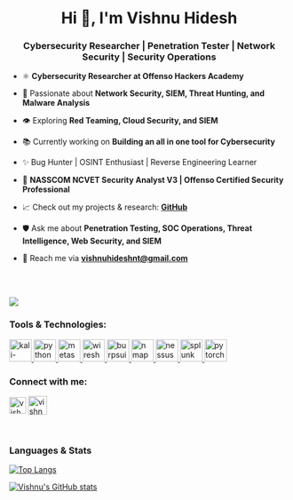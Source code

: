 <h1 align="center">Hi 👋, I'm Vishnu Hidesh</h1> 
<h3 align="center">Cybersecurity Researcher | Penetration Tester | Network Security | Security Operations</h3>

- ⚛️ **Cybersecurity Researcher at Offenso Hackers Academy**

- 🔧 Passionate about **Network Security, SIEM, Threat Hunting, and Malware Analysis**

- 👁️ Exploring **Red Teaming, Cloud Security, and SIEM**

- 📚 Currently working on **Building an all in one tool for Cybersecurity**

- ✨ Bug Hunter | OSINT Enthusiast | Reverse Engineering Learner

- 💼 **NASSCOM NCVET Security Analyst V3 | Offenso Certified Security Professional**

- 📈 Check out my projects & research: **[GitHub](https://github.com/vishnuhidesh)**

- 🛡️ Ask me about **Penetration Testing, SOC Operations, Threat Intelligence, Web Security, and SIEM**

- 📧 Reach me via **vishnuhideshnt@gmail.com**

<br><br>

![](https://komarev.com/ghpvc/?username=vishnuhidesh)

<h3 align="left">Tools & Technologies:</h3>
<p align="left"> 
<a href="https://www.kali.org/" target="_blank" rel="noreferrer"> <img src="https://upload.wikimedia.org/wikipedia/commons/2/2b/Kali-dragon-icon.svg" alt="kali-linux" width="40" height="40"/> </a>
<a href="https://www.python.org/" target="_blank" rel="noreferrer"> <img src="https://upload.wikimedia.org/wikipedia/commons/c/c3/Python-logo-notext.svg" alt="python" width="40" height="40"/> </a>
<a href="https://www.metasploit.com/" target="_blank" rel="noreferrer"> <img src="https://upload.wikimedia.org/wikipedia/commons/9/96/Metasploit_logo.svg" alt="metasploit" width="40" height="40"/> </a>
<a href="https://www.wireshark.org/" target="_blank" rel="noreferrer"> <img src="https://upload.wikimedia.org/wikipedia/commons/e/e1/Wireshark_icon.svg" alt="wireshark" width="40" height="40"/> </a>
<a href="https://portswigger.net/burp" target="_blank" rel="noreferrer"> <img src="https://upload.wikimedia.org/wikipedia/en/3/3a/BurpSuite_Logo.png" alt="burpsuite" width="40" height="40"/> </a>
<a href="https://nmap.org/" target="_blank" rel="noreferrer"> <img src="https://upload.wikimedia.org/wikipedia/commons/5/56/Nmap_logo.svg" alt="nmap" width="40" height="40"/> </a>
<a href="https://www.tenable.com/products/nessus" target="_blank" rel="noreferrer"> <img src="https://www.tenable.com/sites/all/themes/tenable/logo.svg" alt="nessus" width="40" height="40"/> </a>
<a href="https://www.splunk.com/" target="_blank" rel="noreferrer"> <img src="https://upload.wikimedia.org/wikipedia/commons/8/84/Splunk_Logo.svg" alt="splunk" width="40" height="40"/> </a>
<a href="https://pytorch.org/" target="_blank" rel="noreferrer"> <img src="https://www.vectorlogo.zone/logos/pytorch/pytorch-icon.svg" alt="pytorch" width="40" height="40"/> </a>
</p>

<h3 align="left">Connect with me:</h3>   
<p align="left">
<a href="https://www.linkedin.com/in/vishnu-hidesh-906033239/" target="blank"><img align="center" src="https://upload.wikimedia.org/wikipedia/commons/8/81/LinkedIn_icon.svg" alt="vishnu-hidesh" height="30" width="30" /></a>
<a href="https://www.instagram.com/vishnu_hidesh/" target="blank"><img align="center" src="https://upload.wikimedia.org/wikipedia/commons/e/e7/Instagram_logo_2016.svg" alt="vishnu_hidesh" height="34" width="34" /></a>
</p> 
<br> 
  
### Languages & Stats

[![Top Langs](https://github-readme-stats.vercel.app/api/top-langs/?username=vishnuhidesh&layout=compact&theme=dark)](https://github.com/anuraghazra/github-readme-stats)  

[![Vishnu's GitHub stats](https://github-readme-stats.vercel.app/api?username=vishnuhidesh&show_icons=true&theme=dark)](https://github.com/anuraghazra/github-readme-stats)
